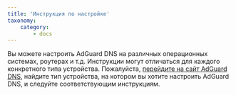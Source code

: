 ```yaml
---
title: 'Инструкция по настройке'
taxonomy:
    category:
        - docs
---
```


Вы можете настроить AdGuard DNS на различных операционных системах, роутерах и т.д. Инструкции могут отличаться для каждого конкретного типа устройства. Пожалуйста, [перейдите на сайт AdGuard DNS](https://adguard-dns.com/public-dns.html), найдите тип устройства, на котором вы хотите настроить AdGuard DNS, и следуйте соответствующим инструкциям.


<!---

## Наши IP адреса

* [По умолчанию](#default)
* [Семейный](#family)
* [Нефильтрующий](#nonfiltering)


<a id="default"></a>

**По умолчанию**
Используйте этот режим, чтобы блокировать рекламу, счетчики и фишинговые сайты.

IPV4:

_94.140.14.14_

_94.140.15.15_

IPV6:

*2a10:50c0::ad1:ff*

*2a10:50c0::ad2:ff*

DNSCrypt:

*sdns://AQIAAAAAAAAAFDE3Ni4xMDMuMTMwLjEzMDo1NDQzINErR_JS3PLCu_iZEIbq95zkSV2LFsigxDIuUso_OQhzIjIuZG5zY3J5cHQuZGVmYXVsdC5uczEuYWRndWFyZC5jb20*

DNS-over-HTTPS:

*https://dns.adguard.com/dns-query*

DNS-over-TLS:

*dns.adguard.com*


<a id="family"></a>


**Семейный**
Используйте этот режим, чтобы блокировать рекламу, счетчики, фишинговые и "взрослые" сайты, а также включить безопасный поиск в вашем браузере.

IPV4:

_94.140.14.15_

_94.140.15.16_

IPV6:

*2a10:50c0::bad1:ff*

*2a10:50c0::bad2:ff*

DNSCrypt:

*sdns://AQIAAAAAAAAAFDE3Ni4xMDMuMTMwLjEzMjo1NDQzILgxXdexS27jIKRw3C7Wsao5jMnlhvhdRUXWuMm1AFq6ITIuZG5zY3J5cHQuZmFtaWx5Lm5zMS5hZGd1YXJkLmNvbQ*

DNS-over-HTTPS:

*https://dns-family.adguard.com/dns-query*

DNS-over-TLS:

*dns-family.adguard.com*


<a id="nonfiltering"></a>

**Нефильтрующий**

"Нефильтрующие" DNS-серверы обеспечивают надёжное и безопасное соединение, однако не фильтруют какие-либо элементы, как это делают "Стандартные" и "Семейные" серверы. Пожалуйста, используйте их только в том случае, если вы знаете, что делаете.

IPV4:

*94.140.14.140*

*94.140.14.141*

IPV6:

*2a10:50c0::1:ff*

*2a10:50c0::2:ff*

DNSCrypt:

*sdns://AQcAAAAAAAAAFDE3Ni4xMDMuMTMwLjEzNjo1NDQzILXoRNa4Oj4-EmjraB--pw3jxfpo29aIFB2_LsBmstr6JTIuZG5zY3J5cHQudW5maWx0ZXJlZC5uczEuYWRndWFyZC5jb20*

DNS-over-HTTPS:

*https://dns-unfiltered.adguard.com/dns-query*

DNS-over-TLS:

*dns-unfiltered.adguard.com*


## Инструкция по настройке

* [Настройка AdGuard DNS для Windows 10](#win10)
* [Настройка AdGuard DNS для Windows 8/8.1](#win8)
* [Настройка AdGuard DNS для Windows 7](#win7)
* [Настройка AdGuard DNS для Windows Vista](#vista)
* [Настройка AdGuard DNS для Windows XP](#xp)
* [Настройка AdGuard DNS для macOS](#macos)
* [Настройка AdGuard DNS для Android](#android)
* [Настройка AdGuard DNS для iOS](#ios)
* [Настройка AdGuard DNS для роутеров](#router)
* [Настройка AdGuard DNS для Ubuntu](#ubuntu)
* [Настройка DNSCrypt для AdGuard DNS](#dns)

<a id="win10"></a>

###  Настройка AdGuard DNS для Windows 10

1. Откройте «Панель управления» с помощью «Пуск» или воспользовавшись поиском по Windows.
2. Перейдите в раздел «Сеть и Интернет» и затем откройте «Центр управления сетями и общим доступом».
3. Выберите пункт «Изменение параметров адаптера».
4. В открывшемся окне щёлкните правой кнопкой мыши по активному подключению и затем по пункту «Свойства».
5. В списке компонентов найдите пункт «IP версии 4 (TCP/IP)», выделите его щелчком мыши и снова нажмите «Свойства».
6. Выберите пункт «Использовать следующие адреса DNS-серверов» и введите эти значения: 

>94.140.14.14 

>94.140.15.15 

для режима "По умолчанию", и 

>94.140.14.15 
>
>94.140.15.16 

для режима "Семейный"

<a id="win8"></a>

### Настройка AdGuard DNS для Windows 8/8.1

1. Наведите мышку на левый нижний угол экрана. Когда появится всплывающее меню, щёлкните на нем правой кнопкой мыши и выберите в контекстном меню пункт «Панель управления».
2. Перейдите в раздел «Сеть и Интернет» -> «Центр управления сетями и общим доступом», затем нажмите на надпись «Изменение параметров адаптера» в левой части экрана.
3. В разделе «Просмотр активных сетей» выберите ваше активное подключение, щёлкните по нему правой кнопкой мыши и нажмите кнопку «Свойства».
4. Найдите в списке пункт «Протокол Интернета версии 4 (TCP/IP)» и нажмите кнопку «Свойства» (аналогично для IPv6).
5. В нижней части окна выберите пункт «Использовать следующие адреса DNS-серверов», введите наши адреса и нажмите кнопку «Ок»: 

>94.140.14.14 

>94.140.15.15 

для режима "По умолчанию", и 

>94.140.14.15 
>
>94.140.15.16 

для режима "Семейный".

<a id="win7"></a>

### Настройка AdGuard DNS для Windows 7

1. Нажмите кнопку «Пуск», найдите и откройте «Панель управления».
2. В открывшемся окне в разделе «Сеть и Интернет» выберите раздел «Просмотр состояния сети и задач».
3. В разделе «Просмотр активных сетей» выберите ваше активное подключение и нажмите кнопку «Свойства».
4. Выберите «Протокол Интернета (TCP/IP)» и снова нажмите на пункт «Свойства».
5. В нижней части окна выберите пункт «Использовать следующие адреса DNS-серверов», введите наши адреса и нажмите кнопку «Ок»: 

>94.140.14.14 

>94.140.15.15 

для режима "По умолчанию", и 

>94.140.14.15 
>
>94.140.15.16 

для режима "Семейный".

<a id="vista"></a>

### Настройка AdGuard DNS для Windows Vista

1. Нажмите кнопку «Пуск», затем правой кнопкой щёлкните на значке «Сеть», в выпавшем меню выберите пункт «Свойства».
2. В открывшемся окне выберите пункт «Управление сетевыми подключениями», расположенный в меню слева.

3. Найдите ваше активное подключение, щёлкните на нем правой клавишей мыши и выберите «Свойства».
4. Выберите «Протокол Интернета (TCP/IP)» и снова нажмите кнопку «Свойства».
5. В нижней части окна выберите пункт «Использовать следующие адреса DNS-серверов», введите наши адреса и нажмите кнопку «Ок»: 


>94.140.14.14 

>94.140.15.15 

для режима "По умолчанию", и 

>94.140.14.15 
>
>94.140.15.16 

для режима "Семейный".

<a id="xp"></a>

### Настройка AdGuard DNS для Windows XP

1. Откройте «Панель управления» (меню «Пуск» -> «Настройка»).
2. Перейдите в раздел «Сетевые подключения».
3. Найдите ваше активное подключение и дважды щёлкните на его значке мышью.
4. В открывшемся списке найдите и выделите «Протокол интернета (TCP/IP)» , а затем снова нажмите «Свойства».
5. В нижней части окна выберите пункт «Использовать следующие адреса DNS-серверов», введите наши адреса и нажмите кнопку «Ок»: 


>94.140.14.14 

>94.140.15.15

для режима "По умолчанию", и 

>94.140.14.15
>
>94.140.15.16

для режима "Семейный".

<a id="macos"></a>

###  Настройка AdGuard DNS для macOS

1. Щёлкните мышью на значке Apple и перейдите в «Системные настройки».
2. Щёлкните мышью на значке «Сеть».
3. Выберите первое подключение в списке и нажмите кнопку «Дополнительно».
4. Выберите вкладку «DNS» и добавьте следующие адреса в список DNS серверов: 


>94.140.14.14 

>94.140.15.15

для режима "По умолчанию", и 

>94.140.14.15
>
>94.140.15.16

для режима "Семейный".

<a id="android"></a>

### Настройка AdGuard DNS для Android

> #### Настройка AdGuard DNS для WiFI соединений:

1. В меню Андроида нажмите на значок «Настройки».
2. Нажмите на надпись «Wi-Fi». Появится экран со списком доступных сетей 
3. Долгим нажатием по текущей сети вызовите меню, в котором нажмите «Изменить сеть».
4. На некоторых устройствах может потребоваться нажать «Расширенные настройки». Чтобы получить возможность изменять настройки DNS, вам потребуется переключить «Настройки IP» в режим «Пользовательские».
5. Теперь можно изменить поля «DNS 1» и «DNS 2». Введите в них следующее: 


>94.140.14.14 

>94.140.15.15 

для режима «По умолчанию», и 

>94.140.14.15
>
>94.140.15.16

для режима «Семейный».

> #### Настройка AdGuard DNS для мобильных соединений (Android 9+)

На Android версии 9 и выше, вы можете настроить AdGuard DNS следующим образом:
1. Откройте «Настройки» Android.
2. «Сеть и Интернет» > «Дополнительно».
3. Выберите раздел «Персональный DNS-сервер».
4. Введите следующую строку в разделе «Имя хоста поставщика персонального DNS-сервера»:
>dns.adguard.com

<a id="ios"></a>

### Настройка AdGuard DNS для iOS

1. Войдите в меню настроек устройства
2. Выберите пункт «Wi-Fi» (для мобильных сетей ручная настройка DNS невозможна).
3. Нажмите на название сети, к которой устройство подключено в данный момент.
4. В поле «DNS» введите введите наши адреса: 


>94.140.14.14

>94.140.15.15

для режима "По умолчанию", и 

>94.140.14.15
>
>94.140.15.16

для режима "Семейный".

<a id="router"></a>

###  Настройка AdGuard DNS для роутеров

1. Откройте настройки вашего роутера. Обычно настройки роутера доступны в браузере по URL (например, **http://192.168.0.1/** или **http://192.168.1.1/**). Иногда при этом у вас могут спросить пароль (если вы забыли пароль, на некоторых устройствах его можно сбросить нажатием кнопки на самом роутере). Некоторые роутеры могут иметь специальную программу для настройки, которая в таком случае уже должна быть установлена на вашем компьютере.
2. Найдите буквы ’DNS’ рядом с текстовым полем, в которое можно ввести два или три ряда цифр, разделенных на 4 группы от одной до трёх цифр в каждой.
3. Введите в это текстовое поле адреса наших DNS серверов: 


>94.140.14.14

>94.140.15.15

для режима "По умолчанию", и 

>94.140.14.15
>
>94.140.15.16

для режима "Семейный".

<a id="ubuntu"></a>

### Настройка AdGuard DNS для Ubuntu

1. Щёлкните на значке «Сеть» (по умолчанию на верхней правой панели) и выберите «Изменить соединения».
2. Выберите из списка название своего подключения и нажмите «Изменить».
3. Перейдите на вкладку «Настройки IPv4» и измените «Метод» на «Автоматически (Только адреса)».
4. Впишите ip-адреса наших серверов через запятую в соответствующее поле «DNS-серверы»: 


>94.140.14.14

>94.140.15.15

для режима "По умолчанию", и 

>94.140.14.15
>
>94.140.15.16 

для режима "Семейный".

<a id="dns"></a>

#### Настройка DNSCrypt для AdGuard DNS

* [Инструкция](https://dnscrypt.info/implementations/)


Возможно, в процессе настройки вам потребуется информация для файла dnscrypt-resolvers.csv. 
Найти её вы можете [здесь](https://download.dnscrypt.info/dnscrypt-resolvers/v2/).

--->
